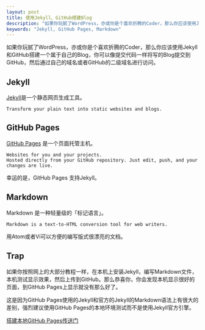 ```yaml
---
layout: post
title: 使用Jekyll、GitHub搭建Blog
description: "如果你玩腻了WordPress，亦或你是个喜欢折腾的Coder，那么你应该使用Jekyll和GitHub搭建一个属于自己的Blog，......"
keywords: "Jekyll, GitHub Pages, Markdown"
---
```


如果你玩腻了WordPress，亦或你是个喜欢折腾的Coder，那么你应该使用Jekyll和GitHub搭建一个属于自己的Blog，你可以像提交代码一样将写的Blog提交到GitHub，然后通过自己的域名或者GitHub的二级域名进行访问。

## Jekyll

[Jekyll](https://jekyllrb.com/)是一个静态网页生成工具。

```
Transform your plain text into static websites and blogs.
```

## GitHub Pages

[GitHub Pages](https://github.io) 是一个页面托管主机。

```
Websites for you and your projects.
Hosted directly from your GitHub repository. Just edit, push, and your changes are live.
```


幸运的是，GitHub Pages 支持Jekyll。

## Markdown

Markdown 是一种轻量级的「标记语言」。

```
Markdown is a text-to-HTML conversion tool for web writers.
```

用Atom或者Vi可以方便的编写版式很漂亮的文档。

## Trap

如果你按照网上的大部分教程一样，在本机上安装Jekyll，编写Markdown文件，本机测试显示效果，然后上传到GitHub。那么恭喜你，你会发现本机显示很好的页面，到GitHub Pages上显示就没有那么好了。

这是因为GitHub Pages使用的Jekyll和官方的Jekyll的Markdown语法上有很大的差别，强烈建议使用GitHub Pages的本地环境测试而不是使用Jekyll官方引擎。

[搭建本地GitHub Pages传送门](https://help.github.com/articles/using-jekyll-with-pages)
